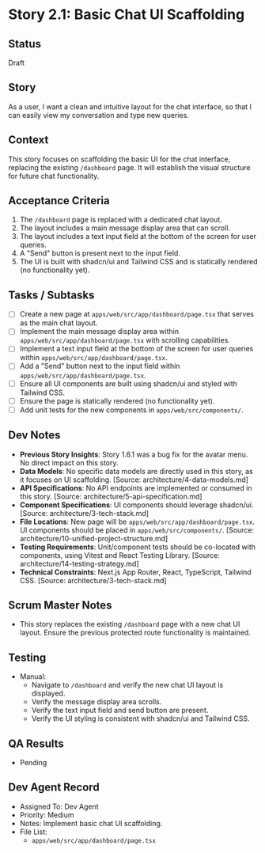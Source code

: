 # Story 2.1: Basic Chat UI Scaffolding

## Status
Draft

## Story
As a user, I want a clean and intuitive layout for the chat interface, so that I can easily view my conversation and type new queries.

## Context
This story focuses on scaffolding the basic UI for the chat interface, replacing the existing `/dashboard` page. It will establish the visual structure for future chat functionality.

## Acceptance Criteria
1.  The `/dashboard` page is replaced with a dedicated chat layout.
2.  The layout includes a main message display area that can scroll.
3.  The layout includes a text input field at the bottom of the screen for user queries.
4.  A "Send" button is present next to the input field.
5.  The UI is built with shadcn/ui and Tailwind CSS and is statically rendered (no functionality yet).

## Tasks / Subtasks
- [ ] Create a new page at `apps/web/src/app/dashboard/page.tsx` that serves as the main chat layout.
- [ ] Implement the main message display area within `apps/web/src/app/dashboard/page.tsx` with scrolling capabilities.
- [ ] Implement a text input field at the bottom of the screen for user queries within `apps/web/src/app/dashboard/page.tsx`.
- [ ] Add a "Send" button next to the input field within `apps/web/src/app/dashboard/page.tsx`.
- [ ] Ensure all UI components are built using shadcn/ui and styled with Tailwind CSS.
- [ ] Ensure the page is statically rendered (no functionality yet).
- [ ] Add unit tests for the new components in `apps/web/src/components/`.

## Dev Notes
- **Previous Story Insights**: Story 1.6.1 was a bug fix for the avatar menu. No direct impact on this story.
- **Data Models**: No specific data models are directly used in this story, as it focuses on UI scaffolding. [Source: architecture/4-data-models.md]
- **API Specifications**: No API endpoints are implemented or consumed in this story. [Source: architecture/5-api-specification.md]
- **Component Specifications**: UI components should leverage shadcn/ui. [Source: architecture/3-tech-stack.md]
- **File Locations**: New page will be `apps/web/src/app/dashboard/page.tsx`. UI components should be placed in `apps/web/src/components/`. [Source: architecture/10-unified-project-structure.md]
- **Testing Requirements**: Unit/component tests should be co-located with components, using Vitest and React Testing Library. [Source: architecture/14-testing-strategy.md]
- **Technical Constraints**: Next.js App Router, React, TypeScript, Tailwind CSS. [Source: architecture/3-tech-stack.md]

## Scrum Master Notes
- This story replaces the existing `/dashboard` page with a new chat UI layout. Ensure the previous protected route functionality is maintained.

## Testing
- Manual:
  - Navigate to `/dashboard` and verify the new chat UI layout is displayed.
  - Verify the message display area scrolls.
  - Verify the text input field and send button are present.
  - Verify the UI styling is consistent with shadcn/ui and Tailwind CSS.

## QA Results

- Pending

## Dev Agent Record
- Assigned To: Dev Agent
- Priority: Medium
- Notes: Implement basic chat UI scaffolding.
- File List:
  - `apps/web/src/app/dashboard/page.tsx`


